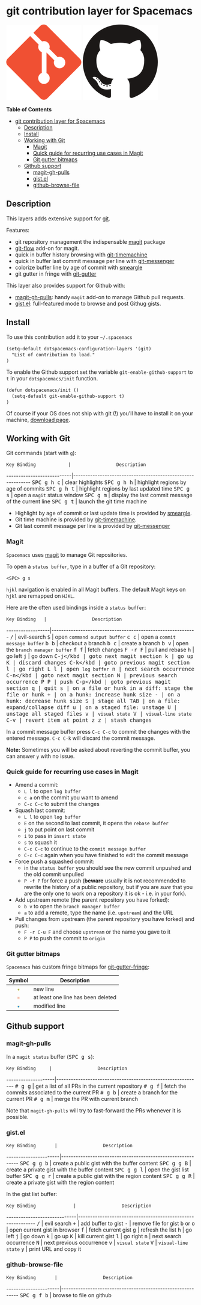 # git contribution layer for Spacemacs

![git](git.png) ![github](github.png)

<!-- markdown-toc start - Don't edit this section. Run M-x markdown-toc/generate-toc again -->
**Table of Contents**

- [git contribution layer for Spacemacs](#git-contribution-layer-for-spacemacs)
    - [Description](#description)
    - [Install](#install)
    - [Working with Git](#working-with-git)
        - [Magit](#magit)
        - [Quick guide for recurring use cases in Magit](#quick-guide-for-recurring-use-cases-in-magit)
        - [Git gutter bitmaps](#git-gutter-bitmaps)
    - [Github support](#github-support)
        - [magit-gh-pulls](#magit-gh-pulls)
        - [gist.el](#gistel)
        - [github-browse-file](#github-browse-file)

<!-- markdown-toc end -->

## Description

This layers adds extensive support for [git][].

Features:
- git repository management the indispensable [magit][] package
- [git-flow][] add-on for magit.
- quick in buffer history browsing with [git-timemachine][]
- quick in buffer last commit message per line with [git-messenger][]
- colorize buffer line by age of commit with [smeargle][]
- git gutter in fringe with [git-gutter][]

This layer also provides support for Github with:
- [magit-gh-pulls][]: handy `magit` add-on to manage Github pull requests.
- [gist.el][]: full-featured mode to browse and post Githug gists.

## Install

To use this contribution add it to your `~/.spacemacs`

```elisp
(setq-default dotspacemacs-configuration-layers '(git)
  "List of contribution to load."
)
```

To enable the Github support set the variable `git-enable-github-support`
to `t` in your `dotspacemacs/init` function.

```elisp
(defun dotspacemacs/init ()
  (setq-default git-enable-github-support t)
)
```

Of course if your OS does not ship with git (!) you'll have to install it
on your machine, [download page][].

## Working with Git

Git commands (start with `g`):

    Key Binding            |                 Description
---------------------------|------------------------------------------------------------
<kbd>SPC g h c</kbd>       | clear highlights
<kbd>SPC g h h</kbd>       | highlight regions by age of commits
<kbd>SPC g h t</kbd>       | highlight regions by last updated time
<kbd>SPC g s</kbd>         | open a `magit` status window
<kbd>SPC g m</kbd>         | display the last commit message of the current line
<kbd>SPC g t</kbd>         | launch the git time machine

- Highlight by age of commit or last update time is provided by
[smeargle][].
- Git time machine is provided by [git-timemachine][].
- Git last commit message per line is provided by
[git-messenger][]

### Magit

`Spacemacs` uses [magit][] to manage Git repositories.

To open a `status buffer`, type in a buffer of a Git repository:

    <SPC> g s

`hjkl` navigation is enabled in all Magit buffers. The default Magit keys
on `hjkl` are remapped on `HJKL`.

Here are the often used bindings inside a `status buffer`:

    Key Binding   |                 Description
------------------|------------------------------------------------------------
<kbd>/</kbd>      | evil-search
<kbd>$</kbd>      | open `command output buffer`
<kbd>c c</kbd>    | open a `commit message buffer`
<kbd>b b</kbd>    | checkout a branch
<kbd>b c</kbd>    | create a branch
<kbd>b v</kbd>    | open the `branch manager buffer`
<kbd>f f</kbd>    | fetch changes
<kbd>F -r F</kbd> | pull and rebase
<kbd>h</kbd>      | go left
<kbd>j</kbd>      | go down
<kbd>C-j</kbd     | goto next magit section
<kbd>k</kbd>      | go up
<kbd>K</kbd>      | discard changes
<kbd>C-k</kbd     | goto previous magit section
<kbd>l</kbd>      | go right
<kbd>L l</kbd>    | open `log buffer`
<kbd>n</kbd>      | next search occurrence
<kbd>C-n</kbd     | goto next magit section
<kbd>N</kbd>      | previous search occurrence
<kbd>P P</kbd>    | push
<kbd>C-p</kbd     | goto previous magit section
<kbd>q</kbd>      | quit
<kbd>s</kbd>      | on a file or hunk in a diff: stage the file or hunk
<kbd>+</kbd>      | on a hunk: increase hunk size
<kbd>-</kbd>      | on a hunk: decrease hunk size
<kbd>S</kbd>      | stage all
<kbd>TAB</kbd>    | on a file: expand/collapse diff
<kbd>u</kbd>      | on a staged file: unstage
<kbd>U</kbd>      | unstage all staged files
<kbd>v</kbd>      | `visual state`
<kbd>V</kbd>      | `visual-line state`
<kbd>C-v</kbd>    | revert item at point
<kbd>z z</kbd>    | stash changes

In a commit message buffer press `C-c C-c` to commit the changes with the
entered message. `C-c C-k` will discard the commit message.

**Note:** Sometimes you will be asked about reverting the commit buffer,
you can answer `y` with no issue.

### Quick guide for recurring use cases in Magit

- Amend a commit:
  - `L l` to open `log buffer`
  - `c a` on the commit you want to amend
  - `C-c C-c` to submit the changes
- Squash last commit:
  - `L l` to open `log buffer`
  - `E` on the second to last commit, it opens the `rebase buffer`
  - `j` to put point on last commit
  - `i` to pass in `insert state`
  - `s` to squash it
  - `C-c C-c` to continue to the `commit message buffer`
  - `C-c C-c` again when you have finished to edit the commit message
- Force push a squashed commit:
  - in the `status buffer` you should see the new commit unpushed and the
  old commit unpulled
  - `P -f P` for force a push (**beware** usually it is not recommended to
  rewrite the history of a public repository, but if you are *sure* that you
  are the only one to work on a repository it is ok - i.e. in your fork).
- Add upstream remote (the parent repository you have forked):
  - `b v` to open the `branch manager buffer`
  - `a` to add a remote, type the name (i.e. `upstream`) and the URL
- Pull changes from upstream (the parent repository you have forked) and push:
  - `F -r C-u F` and choose `upstream` or the name you gave to it
  - `P P` to push the commit to `origin`

### Git gutter bitmaps

`Spacemacs` has custom fringe bitmaps for
[git-gutter-fringe][git-gutter]:

   Symbol                        | Description
:-------------------------------:|-----------------
![git-new](git-new-line.png) | new line
![git-del](git-del-line.png) | at least one line has been deleted
![git-mod](git-mod-line.png) | modified line

## Github support

### magit-gh-pulls

In a `magit status` buffer (<kbd>SPC g s</kbd>):

    Key Binding     |                 Description
--------------------|------------------------------------------------------------
<kbd># g g</kbd>    | get a list of all PRs in the current repository
<kbd># g f</kbd>    | fetch the commits associated to the current PR
<kbd># g b</kbd>    | create a branch for the current PR
<kbd># g m</kbd>    | merge the PR with current branch

Note that `magit-gh-pulls` will try to fast-forward the PRs whenever it is
possible.

### gist.el

    Key Binding       |                 Description
----------------------|------------------------------------------------------------
<kbd>SPC g g b</kbd>  | create a public gist with the buffer content
<kbd>SPC g g B</kbd>  | create a private gist with the buffer content
<kbd>SPC g g l</kbd>  | open the gist list buffer
<kbd>SPC g g r</kbd>  | create a public gist with the region content
<kbd>SPC g g R</kbd>  | create a private gist with the region content

In the gist list buffer:

    Key Binding              |                 Description
-----------------------------|------------------------------------------------------------
<kbd>/</kbd>                 | evil search
<kbd>+</kbd>                 | add buffer to gist
<kbd>-</kbd>                 | remove file for gist
<kbd>b</kbd> or <kbd>o</kbd> | open current gist in browser
<kbd>f</kbd>                 | fetch current gist
<kbd>g</kbd>                 | refresh the list
<kbd>h</kbd>                 | go left
<kbd>j</kbd>                 | go down
<kbd>k</kbd>                 | go up
<kbd>K</kbd>                 | kill current gist
<kbd>l</kbd>                 | go right
<kbd>n</kbd>                 | next search occurrence
<kbd>N</kbd>                 | next previous occurrence
<kbd>v</kbd>                 | `visual state`
<kbd>V</kbd>                 | `visual-line state`
<kbd>y</kbd>                 | print URL and copy it

[git]: http://git-scm.com/
[download page]: http://git-scm.com/downloads
[git-gutter]: https://github.com/syohex/emacs-git-gutter-fringe
[magit]: http://magit.github.io/
[git-flow]: https://github.com/jtatarik/magit-gitflow
[smeargle]: https://github.com/syohex/emacs-smeargle
[git-timemachine]: https://github.com/pidu/git-timemachine
[git-messenger]: https://github.com/syohex/emacs-git-messenger
[magit-gh-pulls]: https://github.com/sigma/magit-gh-pulls
[gist.el]: https://github.com/defunkt/gist.el

### github-browse-file

    Key Binding       |                 Description
----------------------|------------------------------------------------------------
<kbd>SPC g f b</kbd>  | browse to file on github

